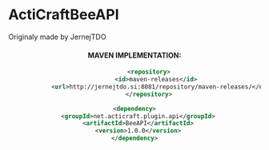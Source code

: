 # ActiCraftBeeAPI
Originaly made by JernejTDO

<article align="center">
<h4>MAVEN IMPLEMENTATION:</h4>

    
```xml
        <repository>
            <id>maven-releases</id>
            <url>http://jernejtdo.si:8081/repository/maven-releases/</url>
        </repository>
```

```xml
<dependency>
  <groupId>net.acticraft.plugin.api</groupId>
  <artifactId>BeeAPI</artifactId>
  <version>1.0.0</version>
</dependency>
```

    
</article>
